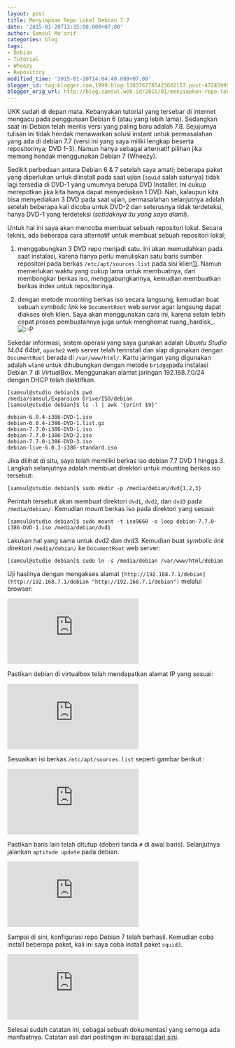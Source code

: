 ```yaml
---
layout: post
title: Menyiapkan Repo Lokal Debian 7.7
date: '2015-01-20T13:35:00.000+07:00'
author: Samsul Ma'arif
categories: blog
tags:
- Debian
- Tutorial
- Wheezy
- Repository
modified_time: '2015-01-20T14:04:40.809+07:00'
blogger_id: tag:blogger.com,1999:blog-1383767785423682157.post-4724599543521624244
blogger_orig_url: http://blog.samsul.web.id/2015/01/menyiapkan-repo-lokal-debian-7.html
---
```


UKK sudah di depan mata. Kebanyakan tutorial yang tersebar di internet mengacu pada penggunaan Debian 6 (atau yang lebih lama). Sedangkan saat ini Debian telah merilis versi yang paling baru adalah 7.8\. Sejujurnya tulisan ini tidak hendak menawarkan solusi instant untuk permasalahan yang ada di debian 7.7 (versi ini yang saya miliki lengkap beserta repositorinya; DVD 1-3). Namun hanya sebagai alternatif pilihan jika memang hendak menggunakan Debian 7 (Wheezy).

Sedikit perbedaan antara Debian 6 & 7 setelah saya amati; beberapa paket yang diperlukan untuk diinstall pada saat ujian (`squid` salah satunya) tidak lagi tersedia di DVD-1 yang umumnya berupa DVD Installer. Ini cukup merepotkan jika kita hanya dapat menyediakan 1 DVD. Nah, kalaupun kita bisa menyediakan 3 DVD pada saat ujian, permasalahan selanjutnya adalah setelah beberapa kali dicoba untuk DVD-2 dan seterusnya tidak terdeteksi, hanya DVD-1 yang terdeteksi (_setidaknya itu yang saya alami_).

Untuk hal ini saya akan mencoba membuat sebuah repositori lokal. Secara teknis, ada beberapa cara alternatif untuk membuat sebuah repositori lokal;

1.  menggabungkan 3 DVD repo menjadi satu. Ini akan memudahkan pada saat instalasi, karena hanya perlu menuliskan satu baris sumber repositori pada berkas `/etc/apt/sources.list` pada sisi klien[1)](http://wiki.samsul.web.id/linux/Menyiapkan.Repo.Lokal.Debian.7#fn__1). Namun memerlukan waktu yang cukup lama untuk membuatnya, dari membongkar berkas iso, menggabungkannya, kemudian membuatkan berkas index untuk repositorinya.

2.  dengan metode mounting berkas iso secara langsung, kemudian buat sebuah _symbolic link_ ke `DocumentRoot` web server agar langsung dapat diakses oleh klien. Saya akan menggunakan cara ini, karena selain lebih cepat proses pembuatannya juga untuk menghemat ruang_hardisk_. ![:-P](http://wiki.samsul.web.id/lib/images/smileys/icon_razz.gif)

Sekedar informasi, sistem operasi yang saya gunakan adalah _Ubuntu Studio 14.04 64bit_, `apache2` web server telah terinstall dan siap digunakan dengan `DocumentRoot` berada di `/var/www/html/`. Kartu jaringan yang digunakan adalah `wlan0` untuk dihubungkan dengan metode `bridge`pada instalasi Debian 7 di _VirtualBox_. Menggunakan alamat jaringan 192.168.7.0/24 dengan DHCP telah diaktifkan.

```
[samsul@studio debian]$ pwd  
/media/samsul/Expansion Drive/ISO/debian  
[samsul@studio debian]$ ls -l | awk '{print $9}'  

debian-6.0.4-i386-DVD-1.iso  
debian-6.0.4-i386-DVD-1.list.gz  
debian-7.7.0-i386-DVD-1.iso  
debian-7.7.0-i386-DVD-2.iso  
debian-7.7.0-i386-DVD-3.iso  
debian-live-6.0.3-i386-standard.iso
```

Jika dilihat di situ, saya telah memiliki berkas iso debian 7.7 DVD 1 hingga 3\. Langkah selanjutnya adalah membuat direktori untuk mounting berkas iso tersebut:

```
[samsul@studio debian]$ sudo mkdir -p /media/debian/dvd{1,2,3}
```

Perintah tersebut akan membuat direktori `dvd1`, `dvd2`, dan `dvd3` pada `/media/debian/`. Kemudian mount berkas iso pada direktori yang sesuai:

```
[samsul@studio debian]$ sudo mount -t iso9660 -o loop debian-7.7.0-i386-DVD-1.iso /media/debian/dvd1
```

Lakukan hal yang sama untuk dvd2 dan dvd3\. Kemudian buat _symbolic link_ direktori `/media/debian/` ke `DocumentRoot` web server:

```
[samsul@studio debian]$ sudo ln -s /media/debian /var/www/html/debian
```

Uji hasilnya dengan mengakses alamat `[http://192.168.7.1/debian](http://192.168.7.1/debian "http://192.168.7.1/debian")` melalui browser:

![](http://wiki.samsul.web.id/lib/exe/fetch.php?w=600&tok=d0c132&media=http%3A%2F%2F3.bp.blogspot.com%2F-u5Cphl1j6L8%2FVL3x-FJkHfI%2FAAAAAAAADMk%2F1cYfKCAG23o%2Fs1600%2Frepo-debian-7-wheezy-browser.png)

Pastikan debian di virtualbox telah mendapatkan alamat IP yang sesuai:

![](http://wiki.samsul.web.id/lib/exe/fetch.php?w=600&tok=d4ed29&media=http%3A%2F%2F3.bp.blogspot.com%2F-TakzuWDMg2E%2FVL3zJ7JJrPI%2FAAAAAAAADM4%2FW_lcsS6ElQg%2Fs1600%2Fifconfig-debian-7-wheezy.png)

Sesuaikan isi berkas `/etc/apt/sources.list` seperti gambar berikut :

![](http://wiki.samsul.web.id/lib/exe/fetch.php?w=600&tok=93862a&media=http%3A%2F%2F3.bp.blogspot.com%2F-1RRLLk9kVY8%2FVL3x6ygmrzI%2FAAAAAAAADMc%2FVdeJejIsmBE%2Fs1600%2Fisi-berkas-sourceslist-debian-7-wheezy.png)

Pastikan baris lain telah ditutup (deberi tanda `#` di awal baris). Selanjutnya jalankan `aptitude update` pada debian.

![](http://wiki.samsul.web.id/lib/exe/fetch.php?w=600&tok=fb9796&media=http%3A%2F%2F4.bp.blogspot.com%2F-AFEkCzVZ350%2FVL3yAkM0h5I%2FAAAAAAAADMs%2FoigjFkE48_M%2Fs1600%2Fupdate-repo-debian7-wheezy.png)

Sampai di sini, konfigurasi repo Debian 7 telah berhasil. Kemudian coba install beberapa paket, kali ini saya coba install paket `squid3`.

![](http://wiki.samsul.web.id/lib/exe/fetch.php?w=600&tok=6a9a48&media=http%3A%2F%2F4.bp.blogspot.com%2F-4K_htOB_tAU%2FVL3x5xP7VDI%2FAAAAAAAADMU%2FOPB0jzuORbs%2Fs400%2Finstall-squid3-debian-7-wheezy.png)

Selesai sudah catatan ini, sebagai sebuah dokumentasi yang semoga ada manfaatnya. Catatan asli dari postingan ini [berasal dari sini](http://wiki.samsul.web.id/linux/Menyiapkan.Repo.Lokal.Debian.7).
